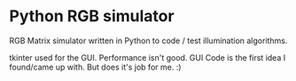 # Python RGB simulator
RGB Matrix simulator written in Python to code / test illumination algorithms.

tkinter used for the GUI.
Performance isn't good. GUI Code is the first idea I found/came up with. But does it's job for me. :)

